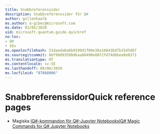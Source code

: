 ```yaml
---
title: Snabbreferenssidor
description: Snabbreferenssidor för Q#
author: gillenhaalb
ms.author: a-gibec@microsoft.com
ms.date: 03/05/2020
uid: microsoft.quantum.guide.quickref
no-loc:
- Q#
- $$v
ms.openlocfilehash: 51daeda6a6b9199d1f00e38a16843bd7b15d5d07
ms.sourcegitcommit: 6bf99d93590d6aa80490e88f2fd74dbbee8e0371
ms.translationtype: HT
ms.contentlocale: sv-SE
ms.lasthandoff: 08/06/2020
ms.locfileid: "87868006"
---
```

# <a name="quick-reference-pages"></a><span data-ttu-id="e302b-103">Snabbreferenssidor</span><span class="sxs-lookup"><span data-stu-id="e302b-103">Quick reference pages</span></span>

* <span data-ttu-id="e302b-104">Magiska [IQ#-kommandon för Q#-Jupyter Notebooks](xref:microsoft.quantum.guide.quickref.iqsharp)</span><span class="sxs-lookup"><span data-stu-id="e302b-104">[IQ# Magic Commands for Q# Jupyter Notebooks](xref:microsoft.quantum.guide.quickref.iqsharp)</span></span>
